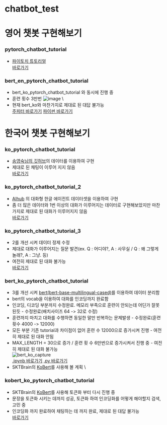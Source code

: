 # chatbot_test

# 영어 챗봇 구현해보기
### pytorch_chatbot_tutorial
- [파이토치 튜토리얼](https://tutorials.pytorch.kr/beginner/chatbot_tutorial.html) \
[바로가기](https://github.com/SeungJun9164/chatbot_test/blob/main/pytorch_chatbot_tutorial.ipynb)

### bert_en_pytorch_chatbot_tutorial
- bert_ko_pytorch_chatbot_tutorial 와 동시에 진행 중
- 훈련 횟수 3만번
![image](https://user-images.githubusercontent.com/60804222/106424197-1df66300-64a5-11eb-8db2-046f3b767011.png) \ 
- 현재 bert_ko와 마찬가지로 제대로 된 대답 불가능 \
[주피터 바로가기](https://github.com/SeungJun9164/chatbot_test/blob/main/bert_en_pytorch_chatbot_tutorial.ipynb)
[파이썬 바로가기](https://github.com/SeungJun9164/chatbot_test/blob/main/bert_en_pytorch_chatbot_tutorial.py)

# 한국어 챗봇 구현해보기
### ko_pytorch_chatbot_tutorial 
- [송영숙님의 깃허브](https://github.com/songys/Chatbot_data)의 데이터를 이용하여 구현
- 제대로 된 채팅이 이루어 지지 않음 \
[바로가기](https://github.com/SeungJun9164/chatbot_test/blob/main/ko_pytorch_chatbot_tutorial.ipynb)

### ko_pytorch_chatbot_tutorial_2
- [AIhub](https://aihub.or.kr) 의 대화형 한글 에이전트 데이터셋을 이용하여 구현
- 좀 더 많은 데이터와 1번 이상의 대화가 이루어지는 데이터로 구현해보았지만 마찬가지로 제대로 된 대화가 이루어지지 않음 \
[바로가기](https://github.com/SeungJun9164/chatbot_test/blob/main/ko_pytorch_chatbot_tutorial_2.ipynb)

### ko_pytorch_chatbot_tutorial_3
- 2를 개선 시켜 데이터 정제 수정
- 제대로 대화가 이루어지는 질문 발견(ex. Q : 어디야?, A : 사무실 / Q : 왜 그렇게 놀래?, A : 그냥. 등)
- 여전히 제대로 된 대화 불가능 \
[바로가기](https://github.com/SeungJun9164/chatbot_test/blob/main/ko_pytorch_chatbot_tutorial_3.ipynb)

### bert_ko_pytorch_chatbot_tutorial
- 3를 개선 시켜 [bert(bert-base-multilingual-cased)](https://arxiv.org/abs/1810.04805)를 이용하여 데이터 분리함
- bert의 vocab을 이용하여 대화를 인코딩까지 완료함
- 인코딩, 디코딩 부분까지 수정완료. 메모리 부족으로 훈련이 안되는데 어딘가 잘못된듯 - 수정완료(배치사이즈 64 -> 32로 수정)
- 훈련까지 마치고 대화를 수행하면 동일한 말만 반복하는 문제발생 - 수정완료(훈련 횟수 4000 -> 12000)
- 모든 부분 기존 tutorial과 차이점이 없어 훈련 수 12000으로 증가시켜 진행 - 여전히 제대로 된 대화 안됨
- MAX_LENGTH = 30으로 증가 / 훈련 횟 수 6만번으로 증가시켜서 진행 중 - 여전히 제대로 된 대화 불가능 \
![bert_ko_capture](https://user-images.githubusercontent.com/60804222/106237136-7af1df00-6241-11eb-8aa2-7d2a7282e905.PNG) \
[.ipynb 바로가기](https://github.com/SeungJun9164/chatbot_test/blob/main/bert_ko_pytorch_chatbot_tutorial.ipynb)
[.py 바로가기](https://github.com/SeungJun9164/chatbot_test/blob/main/bert_ko_pytorch_chatbot_tutorial.py)
- SKTBrain의 [KoBert](https://github.com/SKTBrain/KoBERT)를 사용해 볼 계획 \

### kobert_ko_pytorch_chatbot_tutorial
- SKTBrain의 [KoBert](https://github.com/SKTBrain/KoBERT)를 사용해 토큰화 부터 다시 진행 중
- 문장을 토큰화 시키는 데까지 성공, 토큰화 하여 인코딩화를 어떻게 해야할지 검색, 고민 중
- 인코딩화 까지 완료하여 채팅하는 데 까지 완료, 제대로 된 대답 불가능 \
[바로가기](https://github.com/SeungJun9164/chatbot_test/blob/main/kobert_ko_pytorch_chatbot_tutorial.ipynb)

